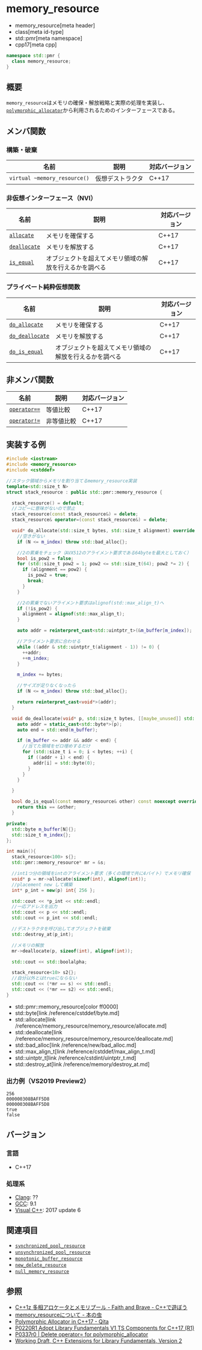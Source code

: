 # memory_resource
* memory_resource[meta header]
* class[meta id-type]
* std::pmr[meta namespace]
* cpp17[meta cpp]

```cpp
namespace std::pmr {
  class memory_resource;
}
```

## 概要
`memory_resource`はメモリの確保・解放戦略と実際の処理を実装し、[`polymorphic_allocator`](polymorphic_allocator.md)から利用されるためのインターフェースである。

## メンバ関数
### 構築・破棄

| 名前            | 説明           | 対応バージョン |
|-----------------|----------------|----------------|
| `virtual ~memory_resource()`  | 仮想デストラクタ   | C++17 |


### 非仮想インターフェース（NVI）

| 名前            | 説明           | 対応バージョン |
|-----------------|----------------|----------------|
| [`allocate`](memory_resource/allocate.md) | メモリを確保する | C++17 |
| [`deallocate`](memory_resource/deallocate.md) | メモリを解放する | C++17 |
| [`is_equal`](memory_resource/is_equal.md) | オブジェクトを超えてメモリ領域の解放を行えるかを調べる | C++17 |


### プライベート純粋仮想関数

| 名前            | 説明           | 対応バージョン |
|-----------------|----------------|----------------|
| [`do_allocate`](memory_resource/do_allocate.md) | メモリを確保する | C++17 |
| [`do_deallocate`](memory_resource/do_deallocate.md) | メモリを解放する | C++17 |
| [`do_is_equal`](memory_resource/do_is_equal.md) | オブジェクトを超えてメモリ領域の解放を行えるかを調べる | C++17 |

## 非メンバ関数

| 名前            | 説明           | 対応バージョン |
|-----------------|----------------|----------------|
| [`operator==`](memory_resource/op_equal.md) | 等値比較 | C++17 |
| [`operator!=`](memory_resource/op_not_equal.md) | 非等値比較 | C++17 |

## 実装する例
```cpp example
#include <iostream>
#include <memory_resource>
#include <cstddef>

//スタック領域からメモリを割り当てるmemory_resource実装
template<std::size_t N>
struct stack_resource : public std::pmr::memory_resource {

  stack_resource() = default;
  //コピーに意味がないので禁止
  stack_resource(const stack_resource&) = delete;
  stack_resource& operator=(const stack_resource&) = delete;

  void* do_allocate(std::size_t bytes, std::size_t alignment) override {
    //空きがない
    if (N <= m_index) throw std::bad_alloc{};

    //2の累乗をチェック（AVX512のアライメント要求である64byteを最大としておく）
    bool is_pow2 = false;
    for (std::size_t pow2 = 1; pow2 <= std::size_t(64); pow2 *= 2) {
      if (alignment == pow2) {
        is_pow2 = true;
        break;
      }
    }

    //2の累乗でないアライメント要求はalignof(std::max_align_t)へ
    if (!is_pow2) {
      alignment = alignof(std::max_align_t);
    }

    auto addr = reinterpret_cast<std::uintptr_t>(&m_buffer[m_index]);

    //アライメント要求に合わせる
    while ((addr & std::uintptr_t(alignment - 1)) != 0) {
      ++addr;
      ++m_index;
    }

    m_index += bytes;

    //サイズが足りなくなったら
    if (N <= m_index) throw std::bad_alloc{};

    return reinterpret_cast<void*>(addr);
  }

  void do_deallocate(void* p, std::size_t bytes, [[maybe_unused]] std::size_t alignment) override {
    auto addr = static_cast<std::byte*>(p);
    auto end = std::end(m_buffer);

    if (m_buffer <= addr && addr < end) {
      //当てた領域をゼロ埋めするだけ
      for (std::size_t i = 0; i < bytes; ++i) {
        if ((addr + i) < end) {
          addr[i] = std::byte(0);
        }
      }
    }

  }

  bool do_is_equal(const memory_resource& other) const noexcept override {
    return this == &other;
  }

private:
  std::byte m_buffer[N]{};
  std::size_t m_index{};
};

int main(){
  stack_resource<100> s{};
  std::pmr::memory_resource* mr = &s;

  //int1つ分の領域をintのアライメント要求（多くの環境で共に4バイト）でメモリ確保
  void* p = mr->allocate(sizeof(int), alignof(int));
  //placement new して構築
  int* p_int = new(p) int{ 256 };

  std::cout << *p_int << std::endl;
  //一応アドレスを出力
  std::cout << p << std::endl;
  std::cout << p_int << std::endl;

  //デストラクタを呼び出してオブジェクトを破棄
  std::destroy_at(p_int);

  //メモリの解放
  mr->deallocate(p, sizeof(int), alignof(int));

  std::cout << std::boolalpha;

  stack_resource<10> s2{};
  //自分以外とはtrueにならない
  std::cout << (*mr == s) << std::endl;
  std::cout << (*mr == s2) << std::endl;
}
```
* std::pmr::memory_resource[color ff0000]
* std::byte[link /reference/cstddef/byte.md]
* std::allocate[link /reference/memory_resource/memory_resource/allocate.md]
* std::deallocate[link /reference/memory_resource/memory_resource/deallocate.md]
* std::bad_alloc[link /reference/new/bad_alloc.md]
* std::max_align_t[link /reference/cstddef/max_align_t.md]
* std::uintptr_t[link /reference/cstdint/uintptr_t.md]
* std::destroy_at[link /reference/memory/destroy_at.md]

### 出力例（VS2019 Preview2）
```
256
000000308BAFF5D8
000000308BAFF5D8
true
false
```

## バージョン
### 言語
- C++17

### 処理系
- [Clang](/implementation.md#clang): ??
- [GCC](/implementation.md#gcc): 9.1
- [Visual C++](/implementation.md#visual_cpp): 2017 update 6

## 関連項目
- [`synchronized_pool_resource`](/reference/memory_resource/pool_resource.md)
- [`unsynchronized_pool_resource`](/reference/memory_resource/pool_resource.md)
- [`monotonic_buffer_resource`](/reference/memory_resource/monotonic_buffer_resource.md)
- [`new_delete_resource`](/reference/memory_resource/new_delete_resource.md)
- [`null_memory_resource`](/reference/memory_resource/null_memory_resource.md)

## 参照
- [C++1z 多相アロケータとメモリプール - Faith and Brave - C++で遊ぼう ](https://faithandbrave.hateblo.jp/entry/2016/08/08/170454)
- [memory_resourceについて - 本の虫](https://cpplover.blogspot.com/2015/09/memoryresource.html)
- [Polymorphic Allocator in C++17 - Qita](https://qiita.com/MitsutakaTakeda/items/48980faa9498c46b15b2)
- [P0220R1 Adopt Library Fundamentals V1 TS Components for C++17 (R1)](http://www.open-std.org/jtc1/sc22/wg21/docs/papers/2016/p0220r1.html)
- [P0337r0 | Delete operator= for polymorphic_allocator](http://www.open-std.org/jtc1/sc22/wg21/docs/papers/2016/p0337r0.html)
- [Working Draft, C++ Extensions for Library Fundamentals, Version 2](http://www.open-std.org/jtc1/sc22/wg21/docs/papers/2015/n4562.html#memory.resource.synop)
